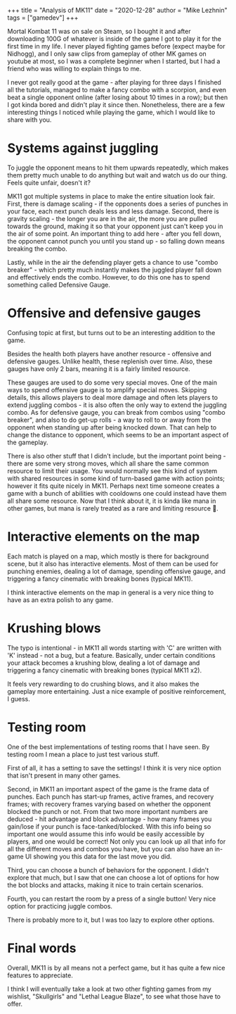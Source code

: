 +++
title = "Analysis of MK11"
date = "2020-12-28"
author = "Mike Lezhnin"
tags = ["gamedev"]
+++

Mortal Kombat 11 was on sale on Steam, so I bought it and after downloading 100G of whatever is inside of the game I got
to play it for the first time in my life. I never played fighting games before (expect maybe for Nidhogg), and I only
saw clips from gameplay of other MK games on youtube at most, so I was a complete beginner when I started, but I had a
friend who was willing to explain things to me.

I never got really good at the game - after playing for three days I finished all the tutorials, managed to make a fancy
combo with a scorpion, and even beat a single opponent online (after losing about 10 times in a row); but then I got
kinda bored and didn't play it since then. Nonetheless, there are a few interesting things I noticed while playing the
game, which I would like to share with you.

# Systems against juggling

To juggle the opponent means to hit them upwards repeatedly, which makes them pretty much unable to do anything but wait
and watch us do our thing. Feels quite unfair, doesn't it?

MK11 got multiple systems in place to make the entire situation look fair. First, there is damage scaling - if the
opponents does a series of punches in your face, each next punch deals less and less damage. Second, there is gravity
scaling - the longer you are in the air, the more you are pulled towards the ground, making it so that your opponent
just can't keep you in the air of some point. An important thing to add here - after you fell down, the opponent cannot
punch you until you stand up - so falling down means breaking the combo.

Lastly, while in the air the defending player gets a chance to use "combo breaker" - which pretty much instantly makes
the juggled player fall down and effectively ends the combo. However, to do this one has to spend something called
Defensive Gauge.

# Offensive and defensive gauges

Confusing topic at first, but turns out to be an interesting addition to the game. 

Besides the health both players have another resource - offensive and defensive gauges. Unlike health, these replenish
over time. Also, these gauges have only 2 bars, meaning it is a fairly limited resource.

These gauges are used to do some very special moves. One of the main ways to spend offensive gauge is to amplify special
moves. Skipping details, this allows players to deal more damage and often lets players to extend juggling combos - it
is also often the only way to extend the juggling combo. As for defensive gauge, you can break from combos using "combo
breaker", and also to do get-up rolls - a way to roll to or away from the opponent when standing up after being knocked
down. That can help to change the distance to opponent, which seems to be an important aspect of the gameplay.

There is also other stuff that I didn't include, but the important point being - there are some very strong moves, which
all share the same common resource to limit their usage. You would normally see this kind of system with shared
resources in some kind of turn-based game with action points; however it fits quite nicely in MK11. Perhaps next time
someone creates a game with a bunch of abilities with cooldowns one could instead have them all share some resource. Now
that I think about it, it is kinda like mana in other games, but mana is rarely treated as a rare and limiting resource
:thinking:.

# Interactive elements on the map

Each match is played on a map, which mostly is there for background scene, but it also has interactive elements. Most of
them can be used for punching enemies, dealing a lot of damage, spending offensive gauge, and triggering a fancy
cinematic with breaking bones (typical MK11).

I think interactive elements on the map in general is a very nice thing to have as an extra polish to any game.

# Krushing blows

The typo is intentional - in MK11 all words starting with 'C' are written with 'K' instead - not a bug, but a feature.
Basically, under certain conditions your attack becomes a krushing blow, dealing a lot of damage and triggering a fancy
cinematic with breaking bones (typical MK11 x2).
 
It feels very rewarding to do crushing blows, and it also makes the gameplay more entertaining. Just a nice example of
positive reinforcement, I guess.

# Testing room

One of the best implementations of testing rooms that I have seen. By testing room I mean a place to just test various
stuff.

First of all, it has a setting to save the settings! I think it is very nice option that isn't present in many other
games.

Second, in MK11 an important aspect of the game is the frame data of punches. Each punch has start-up frames, active
frames, and recovery frames; with recovery frames varying based on whether the opponent blocked the punch or not. From
that two more important numbers are deduced - hit advantage and block advantage - how many frames you gain/lose if your
punch is face-tanked/blocked. With this info being so important one would assume this info would be easily accessible by
players, and one would be correct! Not only you can look up all that info for all the different moves and combos you
have, but you can also have an in-game UI showing you this data for the last move you did.

Third, you can choose a bunch of behaviors for the opponent. I didn't explore that much, but I saw that one can choose a
lot of options for how the bot blocks and attacks, making it nice to train certain scenarios.

Fourth, you can restart the room by a press of a single button! Very nice option for practicing juggle combos.

There is probably more to it, but I was too lazy to explore other options.

# Final words

Overall, MK11 is by all means not a perfect game, but it has quite a few nice features to appreciate.

I think I will eventually take a look at two other fighting games from my wishlist, "Skullgirls" and "Lethal League
Blaze", to see what those have to offer.
